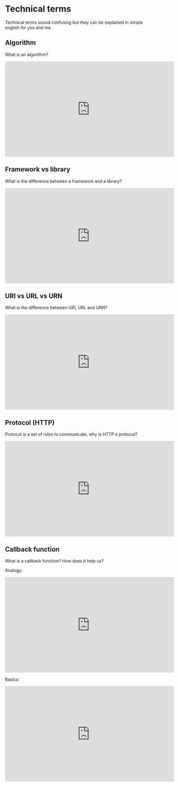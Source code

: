# Technical terms

Technical terms sound confusing but they can be explained in simple english for you and me.

## Algorithm

What is an algorithm?

<iframe width="560" height="315" src="https://www.youtube-nocookie.com/embed/6hfOvs8pY1k" frameborder="0" allow="accelerometer; autoplay; encrypted-media; gyroscope; picture-in-picture" allowfullscreen></iframe>

## Framework vs library

What is the difference between a framework and a library?

<iframe width="560" height="315" src="https://www.youtube-nocookie.com/embed/D_MO9vIRBcA" frameborder="0" allow="accelerometer; autoplay; encrypted-media; gyroscope; picture-in-picture" allowfullscreen></iframe>

## URI vs URL vs URN

What is the difference between URI, URL and URN?

<iframe width="560" height="315" src="https://www.youtube-nocookie.com/embed/if0pzXWZOfY" frameborder="0" allow="accelerometer; autoplay; encrypted-media; gyroscope; picture-in-picture" allowfullscreen></iframe>

## Protocol (HTTP)

Protocol is a set of rules to communicate, why is HTTP a protocol?

<iframe width="560" height="315" src="https://www.youtube-nocookie.com/embed/BfZ0zZGT0_k" frameborder="0" allow="accelerometer; autoplay; encrypted-media; gyroscope; picture-in-picture" allowfullscreen></iframe>

## Callback function

What is a callback function? How does it help us?

Analogy:

<iframe width="560" height="315" src="https://www.youtube-nocookie.com/embed/-mir74x3f5Y" frameborder="0" allow="accelerometer; autoplay; encrypted-media; gyroscope; picture-in-picture" allowfullscreen></iframe>

Basics:

<iframe width="560" height="315" src="https://www.youtube-nocookie.com/embed/haz4SBcEYAw" frameborder="0" allow="accelerometer; autoplay; encrypted-media; gyroscope; picture-in-picture" allowfullscreen></iframe>
